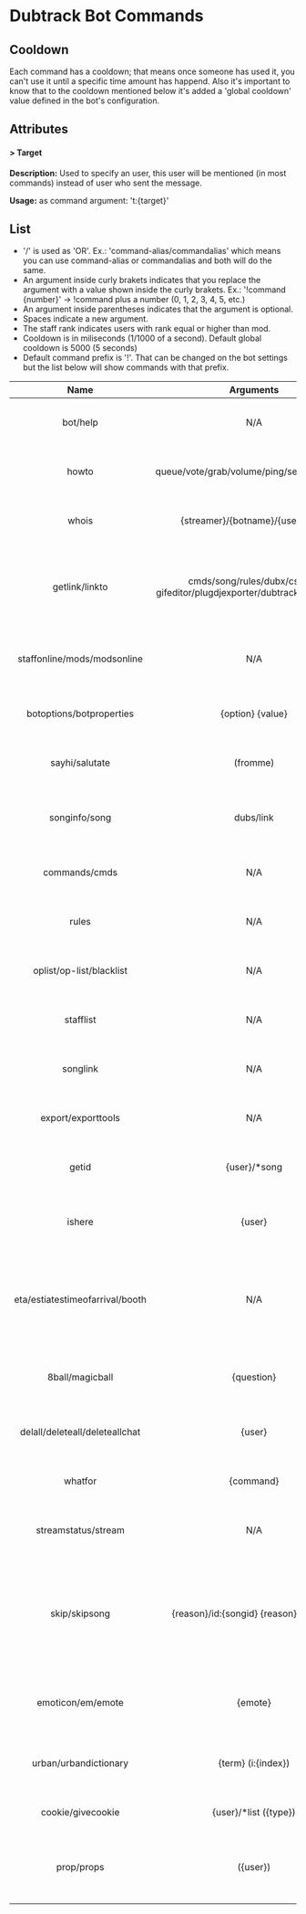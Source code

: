 # Dubtrack Bot Commands #

## Cooldown ##
Each command has a cooldown; that means once someone has used it, you can't use it until a specific time amount has happend. Also it's important to know that to the cooldown mentioned below it's added a 'global cooldown' value defined in the bot's configuration.

## Attributes ##
#### > Target ####
**Description:** Used to specify an user, this user will be mentioned (in most commands) instead of user who sent the message.

**Usage:** as command argument: 't:{target}'

## List ##
- '/' is used as 'OR'. Ex.: 'command-alias/commandalias' which means you can use command-alias or commandalias and both will do the same.
- An argument inside curly brakets indicates that you replace the argument with a value shown inside the curly brakets. Ex.: '!command {number}' -> !command plus a number (0, 1, 2, 3, 4, 5, etc.)
- An argument inside parentheses indicates that the argument is optional.
- Spaces indicate a new argument.
- The staff rank indicates users with rank equal or higher than mod.
- Cooldown is in miliseconds (1/1000 of a second). Default global cooldown is 5000 (5 seconds)
- Default command prefix is '!'. That can be changed on the bot settings but the list below will show commands with that prefix.

|               Name              |                                  Arguments                                  |                                              Description                                             |     Rank    | Cooldown |
|:-------------------------------:|:---------------------------------------------------------------------------:|:----------------------------------------------------------------------------------------------------:|:-----------:|:--------:|
|             bot/help            |                                     N/A                                     | Display description about the bot.                                                                   |     All     |     0    |
|              howto              |                  queue/vote/grab/volume/ping/sendimage/css                  | Display useful guides for new users.                                                                 |     All     |     0    |
|              whois              |                       {streamer}/{botname}/{username}                       | Displays information about a user.                                                                   |     All     |     0    |
|          getlink/linkto         | cmds/song/rules/dubx/css(2)/ gifeditor/plugdjexporter/dubtrackimporter/dte  | Show link to a predefined option (rules, dubx, css, etc...)                                          |     All     |     0    |
|   staffonline/mods/modsonline   |                                     N/A                                     | Displays what staff users are online in the room.                                                    |     All     |     0    |
|     botoptions/botproperties    |                               {option} {value}                              | Define settings for the bot to use.                                                                  |    Staff    |    N/A   |
|          sayhi/salutate         |                                   (fromme)                                  | Make the bot say salutate to someone.                                                                |     All     |   20000  |
|          songinfo/song          |                                  dubs/link                                  | Get information about the current song.                                                              |     All     |   30000  |
|          commands/cmds          |                                     N/A                                     | Abreviation command for '!getlink cmds'                                                              |     All     |     0    |
|              rules              |                                     N/A                                     | Abreviation command for '!getlink rules'                                                             |     All     |     0    |
|     oplist/op-list/blacklist    |                                     N/A                                     | Abreviation command for '!getlink oplist'                                                            |     All     |     0    |
|            stafflist            |                                     N/A                                     | Abreviation command for '!getlink stafflist'                                                         |     All     |     0    |
|             songlink            |                                     N/A                                     | Abreviation command for '!song link'                                                                 |     All     |   30000  |
|        export/exporttools       |                                     N/A                                     | Abreviation command for '!getlink export'                                                            |     aLL     |     0    |
|              getid              |                                 {user}/*song                                | Display any user's id or the current song's id.                                                      |    Staff    |    N/A   |
|              ishere             |                                    {user}                                   | Display if a user is currently on the room.                                                          |     All     |   5000   |
| eta/estiatestimeofarrival/booth |                                     N/A                                     | Display aproximate time for selected user to reach DJ status in the room.                            |     All     |   10000  |
|         8ball/magicball         |                                  {question}                                 | Ask the bot a yes or no question and it'll answer.                                                   |     All     |   10000  |
|  delall/deleteall/deleteallchat |                                    {user}                                   | Deletes all chats from a specific user.                                                              |    Staff    |    N/A   |
|             whatfor             |                                  {command}                                  | Displays the function of a bot command.                                                              |     All     |     0    |
|       streamstatus/stream       |                                     N/A                                     | Check if streamer is currently streaming.                                                            |     All     |     0    |
|          skip/skipsong          |                    {reason}/id:{songid} {reason}/{songid}                   | Smart skip the current song or a song by id. Optional make the bot display why the song was skipped. |    Staff    |    N/A   |
|        emoticon/em/emote        |                                   {emote}                                   | Display the image of a specific Twitch Emoticon.                                                     | Resident-DJ |     0    |
|      urban/urbandictionary      |                              {term} (i:{index})                             | Display a search for a term in Urban Dictionary.                                                     |     All     |   10000  |
|        cookie/givecookie        |                            {user}/*list ({type})                            | Give someone a cookie.                                                                               |     All     |   5000   |
|            prop/props           |                                  ({user})                                   | Prop someone for a song or for something they did                                                    |     All     |     0    |